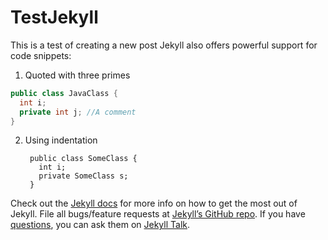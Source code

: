 # TestJekyll

This is a test of creating a new post
Jekyll also offers powerful support for code snippets:
1. Quoted with three primes

```java
public class JavaClass {
  int i;
  private int j; //A comment
}
```

2. Using indentation

        public class SomeClass {
          int i;
          private SomeClass s;
        }


Check out the [Jekyll docs][jekyll-docs] for more info on how to get the most out of Jekyll. File all bugs/feature requests at [Jekyll’s GitHub repo][jekyll-gh]. If you have [questions][q], you can ask them on [Jekyll Talk][jekyll-talk].

[jekyll-docs]: http://jekyllrb.com/docs/home
[jekyll-gh]:   https://github.com/jekyll/jekyll
[jekyll-talk]: https://talk.jekyllrb.com/
[q]:https://google.se
